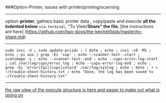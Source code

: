 ###Option-Printer, issues with printer/printing/scanning
***
option-**printer**, gathers basic printer data , copy/paste and execute **all the indented below** `via terminal`, "To View/**Share" the file**, [the instructions are here] (https://github.com/two-dogs/the-kennel/blob/master/to-share.md)
***
`
sudo inxi -U ;
sudo update-pciids ;
(
 date ;
 echo ;
 inxi -c0 -MS ;
 echo ;
 ps aux | grep -Ei 'cup' ;
 echo --scanner-test--start ;
 scanimage -L ;
 echo --scanner-test--end ;
 echo --cups-error-log-start ;
 cat /var/log/cups/error_log ;
 echo --cups-error-log-end ;
 echo ;
 grep -Ei 'error|fail|cups|colord' /var/log/syslog ;
 echo ;
 date ;
) > ~/trouble-shoot-history.txt ;
 echo "Done, the log has been saved to ~/trouble-shoot-history.txt"
 `
***
[the raw view of the execute structure is here and easier to make out what is going on](https://raw.githubusercontent.com/two-dogs/the-kennel/master/option-print.md)
